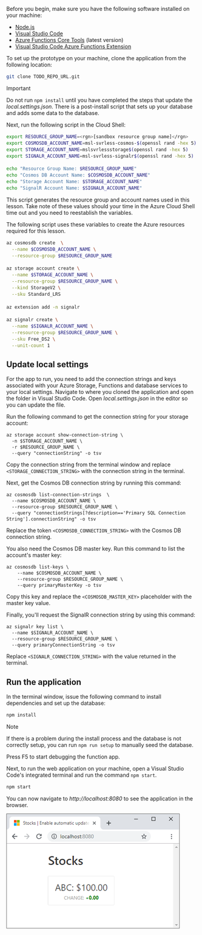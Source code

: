 Before you begin, make sure you have the following software installed on your machine:

- [Node.js](https://nodejs.org/download/)
- [Visual Studio Code](https://code.visualstudio.com/download)
- [Azure Functions Core Tools](https://github.com/Azure/azure-functions-core-tools) (latest version)
- [Visual Studio Code Azure Functions Extension](https://code.visualstudio.com/tutorials/functions-extension/getting-started#_install-the-extension)

To set up the prototype on your machine, clone the application from the following location:

```bash
git clone TODO_REPO_URL.git
```

> [!IMPORTANT]
> Do not run `npm install` until you have completed the steps that update the *local.settings.json*. There is a post-install script that sets up your database and adds some data to the database.

Next, run the following script in the Cloud Shell:

```bash
export RESOURCE_GROUP_NAME=<rgn>[sandbox resource group name]</rgn>
export COSMOSDB_ACCOUNT_NAME=msl-svrless-cosmos-$(openssl rand -hex 5)
export STORAGE_ACCOUNT_NAME=mslsvrlessstorage$(openssl rand -hex 5)
export SIGNALR_ACCOUNT_NAME=msl-svrless-signalr$(openssl rand -hex 5)

echo "Resource Group Name: $RESOURCE_GROUP_NAME"
echo "Cosmos DB Account Name: $COSMOSDB_ACCOUNT_NAME"
echo "Storage Account Name: $STORAGE_ACCOUNT_NAME"
echo "SignalR Account Name: $SIGNALR_ACCOUNT_NAME"
```

This script generates the resource group and account names used in this lesson. Take note of these values should your time in the Azure Cloud Shell time out and you need to reestablish the variables.

The following script uses these variables to create the Azure resources required for this lesson.

```bash
az cosmosdb create  \
  --name $COSMOSDB_ACCOUNT_NAME \
  --resource-group $RESOURCE_GROUP_NAME

az storage account create \
  --name $STORAGE_ACCOUNT_NAME \
  --resource-group $RESOURCE_GROUP_NAME \
  --kind StorageV2 \
  --sku Standard_LRS

az extension add -n signalr

az signalr create \
  --name $SIGNALR_ACCOUNT_NAME \
  --resource-group $RESOURCE_GROUP_NAME \
  --sku Free_DS2 \
  --unit-count 1
```

## Update local settings

For the app to run, you need to add the connection strings and keys associated with your Azure Storage, Functions and database services to your local settings. Navigate to where you cloned the application and open the folder in Visual Studio Code. Open *local.settings.json* in the editor so you can update the file.

Run the following command to get the connection string for your storage account:

```shell
az storage account show-connection-string \
  -n $STORAGE_ACCOUNT_NAME \
  -r $RESOURCE_GROUP_NAME \
  --query "connectionString" -o tsv
```

Copy the connection string from the terminal window and replace `<STORAGE_CONNECTION_STRING>` with the connection string in the terminal.

Next, get the Cosmos DB connection string by running this command:

```shell
az cosmosdb list-connection-strings  \
  --name $COSMOSDB_ACCOUNT_NAME \
  --resource-group $RESOURCE_GROUP_NAME \
  --query "connectionStrings[?description=='Primary SQL Connection String'].connectionString" -o tsv
```

Replace the token `<COSMOSDB_CONNECTION_STRING>` with the Cosmos DB connection string.

You also need the Cosmos DB master key. Run this command to list the account's master key:

```shell
az cosmosdb list-keys \
    --name $COSMOSDB_ACCOUNT_NAME \
    --resource-group $RESOURCE_GROUP_NAME \
    --query primaryMasterKey -o tsv
```

Copy this key and replace the `<COSMOSDB_MASTER_KEY>` placeholder with the master key value.

Finally, you'll request the SignalR connection string by using this command:

```shell
az signalr key list \
  --name $SIGNALR_ACCOUNT_NAME \
  --resource-group $RESOURCE_GROUP_NAME \
  --query primaryConnectionString -o tsv
```

Replace `<SIGNALR_CONNECTION_STRING>` with the value returned in the terminal.

## Run the application

In the terminal window, issue the following command to install dependencies and set up the database:

```bash
npm install
```

> [!NOTE]
> If there is a problem during the install process and the database is not correctly setup, you can run `npm run setup` to manually seed the database.

Press F5 to start debugging the function app.

Next, to run the web application on your machine, open a Visual Studio Code's integrated terminal and run the command `npm start`.

```bash
npm start
```

You can now navigate to *http://localhost:8080* to see the application in the browser.

![Beginning state of serverless web app](../media/serverless-app-beginning-state.png)
